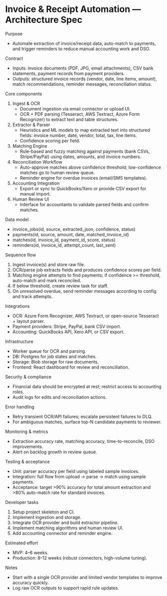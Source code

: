 # Invoice & Receipt Automation — Architecture Spec

Purpose
- Automate extraction of invoice/receipt data, auto-match to payments, and trigger reminders to reduce manual accounting work and DSO.

Contract
- Inputs: invoice documents (PDF, JPG, email attachments), CSV bank statements, payment records from payment providers.
- Outputs: structured invoice records (vendor, date, line items, amount), match recommendations, reminder messages, reconciliation status.

Core components
1. Ingest & OCR
   - Document ingestion via email connector or upload UI.
   - OCR + PDF parsing (Tesseract, AWS Textract, Azure Form Recognizer) to extract text and table structures.
2. Extractor & Parser
   - Heuristics and ML models to map extracted text into structured fields: invoice number, date, vendor, total, tax, line items.
   - Confidence scoring per field.
3. Matching Engine
   - Rule-based and fuzzy matching against payments (bank CSVs, Stripe/PayPal) using dates, amounts, and invoice numbers.
4. Reconciliation Workflow
   - Auto-approve matches above confidence threshold; low-confidence matches go to human review queue.
   - Reminder engine for overdue invoices (email/SMS templates).
5. Accounting Integration
   - Export or sync to QuickBooks/Xero or provide CSV export for manual import.
6. Human Review UI
   - Interface for accountants to validate parsed fields and confirm matches.

Data model
- invoice_jobs(id, source, extracted_json, confidence, status)
- payments(id, source, amount, date, matched_invoice_id)
- matches(id, invoice_id, payment_id, score, status)
- reminders(id, invoice_id, attempt_count, last_sent)

Sequence flow
1. Ingest invoice(s) and store raw file.
2. OCR/parse job extracts fields and produces confidence scores per field.
3. Matching engine attempts to find payments; if confidence >= threshold, auto-match and mark reconciled.
4. If below threshold, create review task for staff.
5. On unresolved overdue, send reminder messages according to config and track attempts.

Integrations
- OCR: Azure Form Recognizer, AWS Textract, or open-source Tesseract + layout parser.
- Payment providers: Stripe, PayPal, bank CSV import.
- Accounting: QuickBooks API, Xero API, or CSV export.

Infrastructure
- Worker queue for OCR and parsing.
- DB: Postgres for job states and matches.
- Storage: Blob storage for raw documents.
- Frontend: React dashboard for review and reconciliation.

Security & compliance
- Financial data should be encrypted at rest; restrict access to accounting roles.
- Audit logs for edits and reconciliation actions.

Error handling
- Retry transient OCR/API failures; escalate persistent failures to DLQ.
- For ambiguous matches, surface top-N candidate payments to reviewer.

Monitoring & metrics
- Extraction accuracy rate, matching accuracy, time-to-reconcile, DSO improvements.
- Alert on backlog growth in review queue.

Testing & acceptance
- Unit: parser accuracy per field using labeled sample invoices.
- Integration: full flow from upload → parse → match using sample payments.
- Acceptance: target >90% accuracy for total amount extraction and >80% auto-match rate for standard invoices.

Developer tasks
1. Setup project skeleton and CI.
2. Implement ingestion and storage.
3. Integrate OCR provider and build extractor pipeline.
4. Implement matching algorithms and human review UI.
5. Add accounting connector and reminder engine.

Estimated effort
- MVP: 4–6 weeks.
- Production: 8–12 weeks (robust connectors, high-volume tuning).

Notes
- Start with a single OCR provider and limited vendor templates to improve accuracy quickly.
- Log raw OCR outputs to support rapid rule updates.
